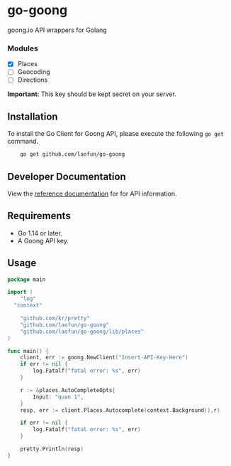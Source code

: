# go-goong
 goong.io API wrappers for Golang


### Modules
- [X] Places
- [ ] Geocoding
- [ ] Directions

**Important:** This key should be kept secret on your server.

## Installation

To install the Go Client for Goong API, please execute the following `go get` command.

```bash
    go get github.com/laofun/go-goong
```

## Developer Documentation

View the [reference documentation](https://docs.goong.io/rest) for for API information.

## Requirements

- Go 1.14 or later.
- A Goong API key.

## Usage

```go
package main

import (
	"log"
  "context"

	"github.com/kr/pretty"
	"github.com/laofun/go-goong"
	"github.com/laofun/go-goong/lib/places"
)

func main() {
	client, err := goong.NewClient("Insert-API-Key-Here")
	if err != nil {
		log.Fatalf("fatal error: %s", err)
	}

	r := &places.AutoCompleteOpts{
		Input: "quan 1",
	}
	resp, err := client.Places.Autocomplete(context.Background(),r)

	if err != nil {
		log.Fatalf("fatal error: %s", err)
	}

	pretty.Println(resp)
}
```